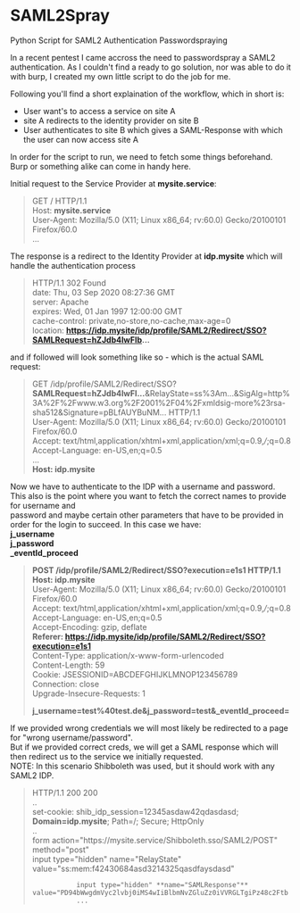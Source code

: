 # SAML2Spray
Python Script for SAML2 Authentication Passwordspraying
  
In a recent pentest I came accross the need to passwordspray a SAML2 authentication.
As I couldn't find a ready to go solution, nor was able to do it with burp, I created my own little script to do the job for me.
  
Following you'll find a short explaination of the workflow, which in short is:
- User want's to access a service on site A
- site A redirects to the identity provider on site B
- User authenticates to site B which gives a SAML-Response with which the user can now access site A
  
In order for the script to run, we need to fetch some things beforehand. Burp or something alike can come in handy here.
  
Initial request to the Service Provider at **mysite.service**:
  
>GET / HTTP/1.1  
>Host: **mysite.service**  
>User-Agent: Mozilla/5.0 (X11; Linux x86_64; rv:60.0) Gecko/20100101 Firefox/60.0  
>...
  
The response is a redirect to the Identity Provider at **idp.mysite** which will handle the authentication process
  
>HTTP/1.1 302 Found  
>date: Thu, 03 Sep 2020 08:27:36 GMT  
>server: Apache  
>expires: Wed, 01 Jan 1997 12:00:00 GMT  
>cache-control: private,no-store,no-cache,max-age=0  
>location: **https://idp.mysite/idp/profile/SAML2/Redirect/SSO?SAMLRequest=hZJdb4IwFIb...**
  
and if followed will look something like so - which is the actual SAML request:
  
>GET /idp/profile/SAML2/Redirect/SSO?**SAMLRequest=hZJdb4IwFI...**&RelayState=ss%3Am...&SigAlg=http%3A%2F%2Fwww.w3.org%2F2001%2F04%2Fxmldsig-more%23rsa-sha512&Signature=pBLfAUYBuNM... HTTP/1.1  
>User-Agent: Mozilla/5.0 (X11; Linux x86_64; rv:60.0) Gecko/20100101 Firefox/60.0  
>Accept: text/html,application/xhtml+xml,application/xml;q=0.9,*/*;q=0.8  
>Accept-Language: en-US,en;q=0.5  
>...  
>**Host: idp.mysite**  
  
Now we have to authenticate to the IDP with a username and password. This also is the point where you want to fetch the correct names to provide for username and  
password and maybe certain other parameters that have to be provided in order for the login to succeed. In this case we have:  
**j_username  
j_password  
_eventId_proceed**
  
>**POST /idp/profile/SAML2/Redirect/SSO?execution=e1s1 HTTP/1.1  
>Host: idp.mysite**  
>User-Agent: Mozilla/5.0 (X11; Linux x86_64; rv:60.0) Gecko/20100101 Firefox/60.0  
>Accept: text/html,application/xhtml+xml,application/xml;q=0.9,*/*;q=0.8  
>Accept-Language: en-US,en;q=0.5  
>Accept-Encoding: gzip, deflate  
>**Referer: https://idp.mysite/idp/profile/SAML2/Redirect/SSO?execution=e1s1**  
>Content-Type: application/x-www-form-urlencoded  
>Content-Length: 59  
>Cookie: JSESSIONID=ABCDEFGHIJKLMNOP123456789  
>Connection: close  
>Upgrade-Insecure-Requests: 1  
>  
>**j_username=test%40test.de&j_password=test&_eventId_proceed=**  
  
If we provided wrong credentials we will most likely be redirected to a page for "wrong username/password".  
But if we provided correct creds, we will get a SAML response which will then redirect us to the service we initially requested.  
NOTE: In this scenario Shibboleth was used, but it should work with any SAML2 IDP.  
  
>HTTP/1.1 200 200  
>..  
>set-cookie: shib_idp_session=12345asdaw42qdasdasd; **Domain=idp.mysite**; Path=/; Secure; HttpOnly  
>..       
>        form action="https&#x3a;&#x2f;&#x2f;mysite.service&#x2f;Shibboleth.sso&#x2f;SAML2&#x2f;POST" method="post"      
>               input type="hidden" name="RelayState" value="ss&#x3a;mem&#x3a;f42430684asd3214325qasdfaysdasd"                  
>                                  
>                input type="hidden" **name="SAMLResponse"** value="PD94bWwgdmVyc2lvbj0iMS4wIiBlbmNvZGluZz0iVVRGLTgiPz48c2Ftb  
>                ...  
